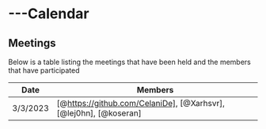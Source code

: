 # ---Calendar

## Meetings

Below is a table listing the meetings that have been held and the members that have participated

| Date | Members |
| ------ | ------ |
| 3/3/2023 | [@https://github.com/CelaniDe], [@Xarhsvr], [@lej0hn], [@koseran] |

